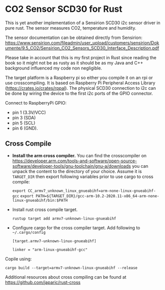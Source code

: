 CO2 Sensor SCD30 for Rust
=========================

This is yet another implementation of a Sensirion SCD30 i2c sensor driver in 
pure rust. The sensor measures CO2, temperature and humidity.

The sensor documentation can be obtained directly from Sensirion: 
https://www.sensirion.com/fileadmin/user_upload/customers/sensirion/Dokumente/9.5_CO2/Sensirion_CO2_Sensors_SCD30_Interface_Description.pdf

Please take in account that this is my first project in Rust since reading the book so it might not be as rusty
as it should be as my Java and C++ background influenced my code non negligible. 

The target platform is a Raspberry pi so either you compile it on an rpi or use crosscompiling.
It is based on Raspberry Pi Peripheral Access Library (https://crates.io/crates/rppal). The 
physical SCD30 connection to i2c can be done by wiring the device to the first i2c ports of the GPIO
connector.

Connect to RaspberryPi GPIO:
- pin 1 (3.3V/VCC)
- pin 3 (SDA)
- pin 5 (SCL)
- pin 6 (GND).


Cross Compile
-------------

- **Install the arm cross compiler.** You can find the crosscompiler on
  https://developer.arm.com/tools-and-software/open-source-software/developer-tools/gnu-toolchain/gnu-a/downloads
  you can unpack the content to the directory of your choice. Assume it is `TARGET_DIR` then export
  following variables prior to use cargo to cross compile:

  `export CC_armv7_unknown_linux_gnueabihf=arm-none-linux-gnueabihf-gcc`
  `export PATH=${TARGET_DIR}/gcc-arm-10.2-2020.11-x86_64-arm-none-linux-gnueabihf/bin:$PATH`

- Install rust cross compile target.

  `rustup target add armv7-unknown-linux-gnueabihf`

- Configure cargo for the cross compiler target. Add following to `~/.cargo/config`

  `[target.armv7-unknown-linux-gnueabihf]`

  `linker = "arm-linux-gnueabihf-gcc"`

Copile using:

`cargo build --target=armv7-unknown-linux-gnueabihf --release`

Additional resources about cross compiling can be found at https://github.com/japaric/rust-cross

